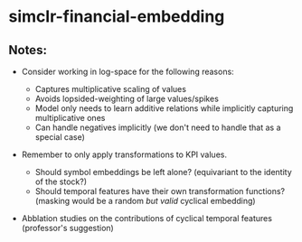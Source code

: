 # simclr-financial-embedding

## Notes:

- Consider working in log-space for the following reasons:

  - Captures multiplicative scaling of values
  - Avoids lopsided-weighting of large values/spikes
  - Model only needs to learn additive relations while implicitly capturing multiplicative ones
  - Can handle negatives implicitly (we don't need to handle that as a special case)

- Remember to only apply transformations to KPI values.

  - Should symbol embeddings be left alone? (equivariant to the identity of the stock?)
  - Should temporal features have their own transformation functions? (masking would be a random _but valid_ cyclical embedding)

- Abblation studies on the contributions of cyclical temporal features (professor's suggestion)
